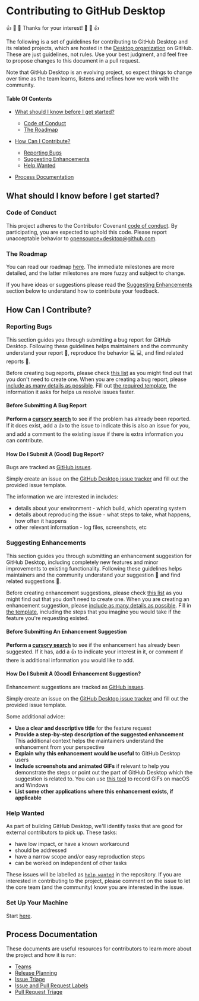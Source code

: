 # Contributing to GitHub Desktop

:+1: :tada: :sparkling_heart: Thanks for your interest! :sparkling_heart: :tada: :+1:

The following is a set of guidelines for contributing to GitHub Desktop and its
related projects, which are hosted in the [Desktop organization](https://github.com/desktop)
on GitHub. These are just guidelines, not rules. Use your best judgment, and
feel free to propose changes to this document in a pull request.

Note that GitHub Desktop is an evolving project, so expect things to change over
time as the team learns, listens and refines how we work with the community.

#### Table Of Contents

- [What should I know before I get started?](#what-should-i-know-before-i-get-started)
  * [Code of Conduct](#code-of-conduct)
  * [The Roadmap](#the-roadmap)

- [How Can I Contribute?](#how-can-i-contribute)
  * [Reporting Bugs](#reporting-bugs)
  * [Suggesting Enhancements](#suggesting-enhancements)
  * [Help Wanted](#help-wanted)

- [Process Documentation](#process-documentation)

## What should I know before I get started?

### Code of Conduct

This project adheres to the Contributor Covenant [code of conduct](../CODE_OF_CONDUCT.md).
By participating, you are expected to uphold this code.
Please report unacceptable behavior to [opensource+desktop@github.com](mailto:opensource+desktop@github.com).

### The Roadmap

You can read our roadmap [here](https://github.com/desktop/desktop/blob/development/docs/process/roadmap.md).
The immediate milestones are more detailed, and the latter milestones are more
fuzzy and subject to change.

If you have ideas or suggestions please read the
[Suggesting Enhancements](#suggesting-enhancements) section below to understand
how to contribute your feedback.

## How Can I Contribute?

### Reporting Bugs

This section guides you through submitting a bug report for GitHub Desktop.
Following these guidelines helps maintainers and the community understand your
report :pencil:, reproduce the behavior :computer: :computer:, and find related
reports :mag_right:.

Before creating bug reports, please check [this list](#before-submitting-a-bug-report)
as you might find out that you don't need to create one. When you are creating
a bug report, please [include as many details as possible](#how-do-i-submit-a-good-bug-report).
Fill out [the required template](ISSUE_TEMPLATE/bug_report.md), the information
it asks for helps us resolve issues faster.

#### Before Submitting A Bug Report

**Perform a [cursory search](https://github.com/desktop/desktop/labels/bug)**
to see if the problem has already been reported. If it does exist, add a
:thumbsup: to the issue to indicate this is also an issue for you, and add a
comment to the existing issue if there is extra information you can contribute.

#### How Do I Submit A (Good) Bug Report?

Bugs are tracked as [GitHub issues](https://guides.github.com/features/issues/).

Simply create an issue on the [GitHub Desktop issue tracker](https://github.com/desktop/desktop/issues/new?template=bug_report.md)
and fill out the provided issue template.

The information we are interested in includes:

 - details about your environment - which build, which operating system
 - details about reproducing the issue - what steps to take, what happens, how
   often it happens
 - other relevant information - log files, screenshots, etc

### Suggesting Enhancements

This section guides you through submitting an enhancement suggestion for
GitHub Desktop, including completely new features and minor improvements to
existing functionality. Following these guidelines helps maintainers and the
community understand your suggestion :pencil: and find related suggestions
:mag_right:.

Before creating enhancement suggestions, please check [this list](#before-submitting-an-enhancement-suggestion)
as you might find out that you don't need to create one. When you are creating
an enhancement suggestion, please [include as many details as possible](#how-do-i-submit-a-good-enhancement-suggestion).
Fill in [the template](ISSUE_TEMPLATE/problem-to-raise.md), including the steps
that you imagine you would take if the feature you're requesting existed.

#### Before Submitting An Enhancement Suggestion

**Perform a [cursory search](https://github.com/desktop/desktop/labels/enhancement)**
to see if the enhancement has already been suggested. If it has, add a
:thumbsup: to indicate your interest in it, or comment if there is additional
information you would like to add.

#### How Do I Submit A (Good) Enhancement Suggestion?

Enhancement suggestions are tracked as [GitHub issues](https://guides.github.com/features/issues/).

Simply create an issue on the [GitHub Desktop issue tracker](https://github.com/desktop/desktop/issues/new?template=feature_request.md)
and fill out the provided issue template.

Some additional advice:

* **Use a clear and descriptive title** for the feature request
* **Provide a step-by-step description of the suggested enhancement**
  This additional context helps the maintainers understand the enhancement from
  your perspective
* **Explain why this enhancement would be useful** to GitHub Desktop users
* **Include screenshots and animated GIFs** if relevant to help you demonstrate
  the steps or point out the part of GitHub Desktop which the suggestion is
  related to. You can use [this tool](http://www.cockos.com/licecap/) to record
  GIFs on macOS and Windows
* **List some other applications where this enhancement exists, if applicable**

### Help Wanted

As part of building GitHub Desktop, we'll identify tasks that are good for
external contributors to pick up. These tasks:

 - have low impact, or have a known workaround
 - should be addressed
 - have a narrow scope and/or easy reproduction steps
 - can be worked on independent of other tasks

These issues will be labelled as [`help wanted`](https://github.com/desktop/desktop/labels/help%20wanted)
in the repository. If you are interested in contributing to the project, please
comment on the issue to let the core team (and the community) know you are
interested in the issue.

### Set Up Your Machine

Start [here](https://github.com/desktop/desktop/blob/development/docs/contributing/setup.md).


## Process Documentation

These documents are useful resources for contributors  to learn more about the project and how it is run:

 - [Teams](https://github.com/desktop/desktop/blob/development/docs/process/teams.md)
 - [Release Planning](https://github.com/desktop/desktop/blob/development/docs/process/release-planning.md)
 - [Issue Triage](https://github.com/desktop/desktop/blob/development/docs/process/issue-triage.md)
 - [Issue and Pull Request Labels](https://github.com/desktop/desktop/blob/development/docs/process/labels.md)
 - [Pull Request Triage](https://github.com/desktop/desktop/blob/development/docs/process/pull-request-triage.md)
